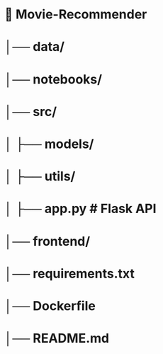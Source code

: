 # 📂 Movie-Recommender
# │── data/
# │── notebooks/
# │── src/
# │   ├── models/
# │   ├── utils/
# │   ├── app.py  # Flask API
# │── frontend/
# │── requirements.txt
# │── Dockerfile
# │── README.md
